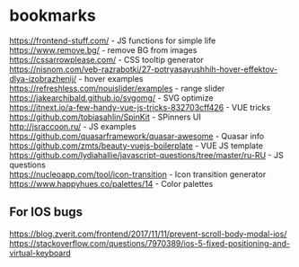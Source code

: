 # bookmarks

https://frontend-stuff.com/ - JS functions for simple life <br>
https://www.remove.bg/ - remove BG from images <br>
https://cssarrowplease.com/ - CSS tooltip generator <br>
https://nisnom.com/veb-razrabotki/27-potryasayushhih-hover-effektov-dlya-izobrazhenij/ - hover examples <br>
https://refreshless.com/nouislider/examples - range slider <br>
https://jakearchibald.github.io/svgomg/ - SVG optimize <br>
https://itnext.io/a-few-handy-vue-js-tricks-832703cff426 - VUE tricks <br>
https://github.com/tobiasahlin/SpinKit - SPinners UI <br>
http://jsraccoon.ru/ - JS examples <br>
https://github.com/quasarframework/quasar-awesome - Quasar info <br>
https://github.com/zmts/beauty-vuejs-boilerplate - VUE JS template <br>
https://github.com/lydiahallie/javascript-questions/tree/master/ru-RU - JS questions <br>
https://nucleoapp.com/tool/icon-transition - Icon transition generator <br>
https://www.happyhues.co/palettes/14 - Color palettes <br>

## For IOS bugs
https://blog.zverit.com/frontend/2017/11/11/prevent-scroll-body-modal-ios/ <br>
https://stackoverflow.com/questions/7970389/ios-5-fixed-positioning-and-virtual-keyboard <br>
